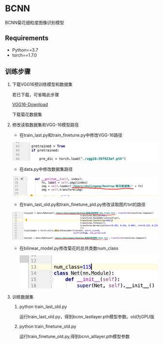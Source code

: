 # BCNN

BCNN菊花细粒度图像识别模型

## Requirements

- Python==3.7
- torch==1.7.0

## 训练步骤

1. 下载VGG16预训练模型和数据集

   若已下载，可省略此步骤

   [VGG16-Download](https://pan.baidu.com/s/1OkIuKosTRfcZlDXkOW4WLQ)

   下载菊花数据集

2. 修改读取数据集和VGG-16模型路径

   - 在train_last.py和train_finetune.py中修改VGG-16路径

   ![image-20210514155123685](https://raw.githubusercontent.com/zhulingang/BlogImage/main/images/20210514160111.png)

   - 在data.py中修改数据集路径

   ![image-20210514155247016](https://raw.githubusercontent.com/zhulingang/BlogImage/main/images/20210514160118.png)

   - 在train_last_old.py和train_finetune_pld.py修改读取图片txt的路径

   ![image-20210514155902746](https://raw.githubusercontent.com/zhulingang/BlogImage/main/images/20210514160123.png)

   - 在bilinear_model.py修改菊花的总共类数num_class

     ![image-20210514163037785](https://raw.githubusercontent.com/zhulingang/BlogImage/main/images/20210514163045.png)

     

     

3. 训练数据集

   1. python train_last_old.py

      运行train_last_old.py，得到bcnn_lastlayer.pth模型参数。old为GPU版

   2. python train_finetune_old.py

      运行train_finetune_old.py,得到bcnn_alllayer.pth模型参数

